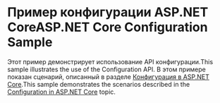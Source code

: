 # <a name="aspnet-core-configuration-sample"></a><span data-ttu-id="761db-101">Пример конфигурации ASP.NET Core</span><span class="sxs-lookup"><span data-stu-id="761db-101">ASP.NET Core Configuration Sample</span></span>

<span data-ttu-id="761db-102">Этот пример демонстрирует использование API конфигурации.</span><span class="sxs-lookup"><span data-stu-id="761db-102">This sample illustrates the use of the Configuration API.</span></span> <span data-ttu-id="761db-103">В этом примере показан сценарий, описанный в разделе [Конфигурация в ASP.NET Core](https://docs.microsoft.com/aspnet/core/fundamentals/configuration).</span><span class="sxs-lookup"><span data-stu-id="761db-103">This sample demonstrates the scenarios described in the [Configuration in ASP.NET Core](https://docs.microsoft.com/aspnet/core/fundamentals/configuration) topic.</span></span>
